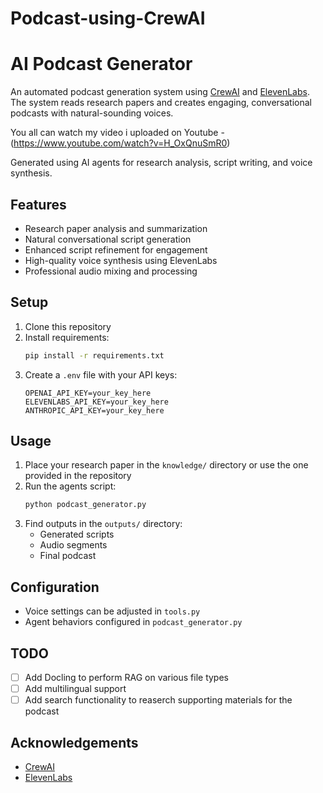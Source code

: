# Podcast-using-CrewAI
# AI Podcast Generator

An automated podcast generation system using [CrewAI](https://crewai.com/) and [ElevenLabs](https://elevenlabs.io/). The system reads research papers and creates engaging, conversational podcasts with natural-sounding voices.

You all can watch my video i uploaded on Youtube - (https://www.youtube.com/watch?v=H_OxQnuSmR0)


Generated using AI agents for research analysis, script writing, and voice synthesis.

## Features
- Research paper analysis and summarization
- Natural conversational script generation
- Enhanced script refinement for engagement
- High-quality voice synthesis using ElevenLabs
- Professional audio mixing and processing

## Setup
1. Clone this repository
2. Install requirements:
   ```bash
   pip install -r requirements.txt
   ```
3. Create a `.env` file with your API keys:
   ```
   OPENAI_API_KEY=your_key_here
   ELEVENLABS_API_KEY=your_key_here
   ANTHROPIC_API_KEY=your_key_here
   ```

## Usage
1. Place your research paper in the `knowledge/` directory or use the one provided in the repository
2. Run the agents script:
   ```bash
   python podcast_generator.py
   ```
3. Find outputs in the `outputs/` directory:
   - Generated scripts
   - Audio segments
   - Final podcast

## Configuration
- Voice settings can be adjusted in `tools.py`
- Agent behaviors configured in `podcast_generator.py`

## TODO
- [ ] Add Docling to perform RAG on various file types
- [ ] Add multilingual support
- [ ] Add search functionality to reaserch supporting materials for the podcast

## Acknowledgements
- [CrewAI](https://crewai.com/)
- [ElevenLabs](https://elevenlabs.io/)
